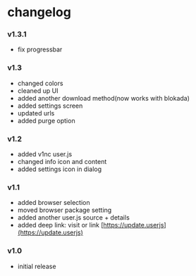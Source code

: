 # changelog


### v1.3.1
- fix progressbar


### v1.3
- changed colors
- cleaned up UI
- added another download method(now works with blokada)
- added settings screen
- updated urls
- added purge option

### v1.2
- added v1nc user.js
- changed info icon and content
- added settings icon in dialog


### v1.1
- added browser selection
- moved browser package setting
- added another user.js source + details
- added deep link: visit or link [https://update.userjs](https://update.userjs)

### v1.0
- initial release
